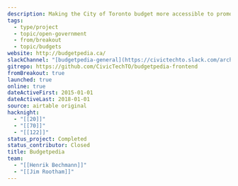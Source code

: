 ```yaml
---
description: Making the City of Toronto budget more accessible to promote informed debate; advocate for better budgeting
tags:
  - type/project
  - topic/open-government
  - from/breakout
  - topic/budgets
website: http://budgetpedia.ca/
slackChannel: "[budgetpedia-general](https://civictechto.slack.com/archives/C0958HY7J)"
gitrepo: https://github.com/CivicTechTO/budgetpedia-frontend
fromBreakout: true
launched: true
online: true
dateActiveFirst: 2015-01-01
dateActiveLast: 2018-01-01
source: airtable original
hacknight:
  - "[[20]]"
  - "[[70]]"
  - "[[122]]"
status_project: Completed
status_contributor: Closed
title: Budgetpedia
team:
  - "[[Henrik Bechmann]]"
  - "[[Jim Rootham]]"
---
```

